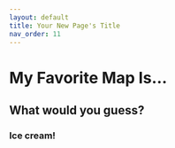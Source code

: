 ```yaml
---
layout: default
title: Your New Page's Title
nav_order: 11
---
```


# My Favorite Map Is...

## What would you guess?

### Ice cream!
